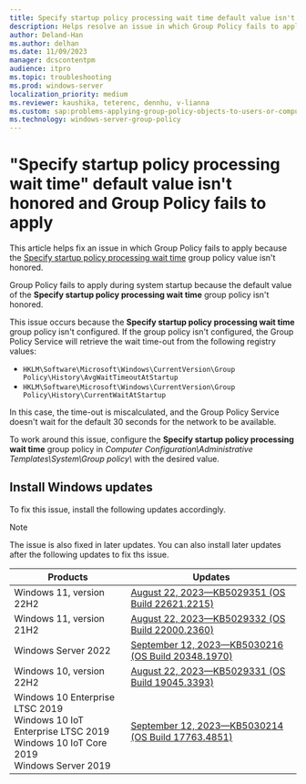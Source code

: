 ```yaml
---
title: Specify startup policy processing wait time default value isn't honored
description: Helps resolve an issue in which Group Policy fails to apply because the Specify startup policy processing wait time value isn't honored.
author: Deland-Han
ms.author: delhan
ms.date: 11/09/2023
manager: dcscontentpm
audience: itpro
ms.topic: troubleshooting
ms.prod: windows-server
localization_priority: medium
ms.reviewer: kaushika, teterenc, dennhu, v-lianna
ms.custom: sap:problems-applying-group-policy-objects-to-users-or-computers, csstroubleshoot, ikb2lmc
ms.technology: windows-server-group-policy
---
```

# "Specify startup policy processing wait time" default value isn't honored and Group Policy fails to apply

This article helps fix an issue in which Group Policy fails to apply because the [Specify startup policy processing wait time](https://gpsearch.azurewebsites.net/Default.aspx?PolicyID=319) group policy value isn't honored.

Group Policy fails to apply during system startup because the default value of the **Specify startup policy processing wait time** group policy isn't honored. 

This issue occurs because the **Specify startup policy processing wait time** group policy isn't configured. If the group policy isn't configured, the Group Policy Service will retrieve the wait time-out from the following registry values:

- `HKLM\Software\Microsoft\Windows\CurrentVersion\Group Policy\History\AvgWaitTimeoutAtStartup`
- `HKLM\Software\Microsoft\Windows\CurrentVersion\Group Policy\History\CurrentWaitAtStartup`

In this case, the time-out is miscalculated, and the Group Policy Service doesn't wait for the default 30 seconds for the network to be available.

To work around this issue, configure the **Specify startup policy processing wait time** group policy in *Computer Configuration\\Administrative Templates\\System\\Group policy\\* with the desired value.

## Install Windows updates

To fix this issue, install the following updates accordingly.

> [!NOTE]
> The issue is also fixed in later updates. You can also install later updates after the following updates to fix ths issue.

|Products  |Updates  |
|---------|---------|
|Windows 11, version 22H2     |[August 22, 2023—KB5029351 (OS Build 22621.2215)](https://support.microsoft.com/topic/august-22-2023-kb5029351-os-build-22621-2215-preview-9af25662-083a-43f5-b3a7-975fe25cc692)         |
|Windows 11, version 21H2     |[August 22, 2023—KB5029332 (OS Build 22000.2360)](https://support.microsoft.com/topic/august-22-2023-kb5029332-os-build-22000-2360-preview-8f8aec64-77b4-4225-9a0f-f0153204ae28)         |
|Windows Server 2022     |[September 12, 2023—KB5030216 (OS Build 20348.1970)](https://support.microsoft.com/topic/september-12-2023-kb5030216-os-build-20348-1970-34d4aff3-fd05-4270-b288-4ab6379c7f81)         |
|Windows 10, version 22H2     |[August 22, 2023—KB5029331 (OS Build 19045.3393)](https://support.microsoft.com/topic/august-22-2023-kb5029331-os-build-19045-3393-preview-9f6c1dbd-0ee6-469b-af24-f9d0bf35ca18)         |
|Windows 10 Enterprise LTSC 2019<br>Windows 10 IoT Enterprise LTSC 2019<br>Windows 10 IoT Core 2019<br>Windows Server 2019|[September 12, 2023—KB5030214 (OS Build 17763.4851)](https://support.microsoft.com/topic/september-12-2023-kb5030214-os-build-17763-4851-e6ae7551-49f4-428e-b2d4-caa73078fb06)         |
